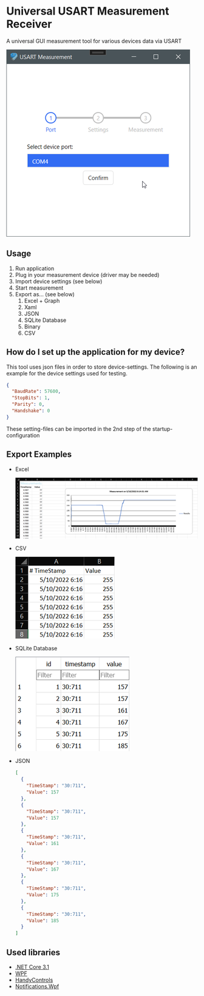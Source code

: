 # Universal USART Measurement Receiver

A universal GUI measurement tool for various devices data via USART

![](https://raw.githubusercontent.com/botchGNU/universal-usart-receiver/main/Documentation/Images/application.png)

## Usage

1. Run application
2. Plug in your measurement device (driver may be needed)
3. Import device settings (see below)
4. Start measurement
5. Export as... (see below)
   1. Excel + Graph
   2. Xaml
   3. JSON
   4. SQLite Database
   5. Binary
   6. CSV


## How do I set up the application for my device?
This tool uses json files in order to store device-settings. The following is an example for the device settings used for testing.

````json
{
  "BaudRate": 57600,
  "StopBits": 1,
  "Parity": 0,
  "Handshake": 0
}
````

These setting-files can be imported in the 2nd step of the startup-configuration

## Export Examples

- Excel

  ![](https://raw.githubusercontent.com/botchGNU/universal-usart-receiver/main/Documentation/Images/excel.png)

- CSV

  ![](https://raw.githubusercontent.com/botchGNU/universal-usart-receiver/main/Documentation/Images/csv.png)

- SQLite Database

  ![](https://raw.githubusercontent.com/botchGNU/universal-usart-receiver/main/Documentation/Images/sqlite.png)
  
- JSON

  ````json
  [
    {
      "TimeStamp": "30:711",
      "Value": 157
    },
    {
      "TimeStamp": "30:711",
      "Value": 157
    },
    {
      "TimeStamp": "30:711",
      "Value": 161
    },
    {
      "TimeStamp": "30:711",
      "Value": 167
    },
    {
      "TimeStamp": "30:711",
      "Value": 175
    },
    {
      "TimeStamp": "30:711",
      "Value": 185
    }
  ]
  ````

## Used libraries

- [.NET Core 3.1](https://dotnet.microsoft.com/en-us/download/dotnet/3.1)
- [WPF](https://docs.microsoft.com/de-de/visualstudio/designers/getting-started-with-wpf?view=vs-2022)
- [HandyControls](https://github.com/ghost1372/HandyControls)
- [Notifications.Wpf](https://github.com/Federerer/Notifications.Wpf)
